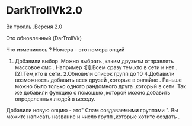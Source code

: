 # DarkTrollVk2.0
Вк тролль .Версия 2.0

Это обновленный (DarTrollVk)

Что изменилось ? Номера - это номера опций
1. Добавили выбор .Можно выбрать ,каким друзьям отправлять массовое смс .
Например :[1].Всем сразу тем,кто в сети и нет .[2].Тем,кто в сети.
2.Обновили список групп до 10
4.Добавили возможность добавить всех  друзей ,которые в онлайне .
Раньше можно было только одного рандомного друга ,который в сети.
Так же добавили функцию с помощью ,которой можно добавить определенных людей в ьеседу.

Добавили новую опцию - это" Спам создаваемыми группами ".
Вы можите написать название и число групп ,которые хотите создать .


